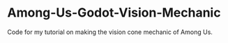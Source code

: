 # Among-Us-Godot-Vision-Mechanic
Code for my tutorial on making the vision cone mechanic of Among Us.
